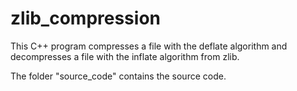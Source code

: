 # zlib_compression

This C++ program compresses a file with the deflate algorithm and decompresses a file with the inflate algorithm from zlib.

The folder "source_code" contains the source code.
